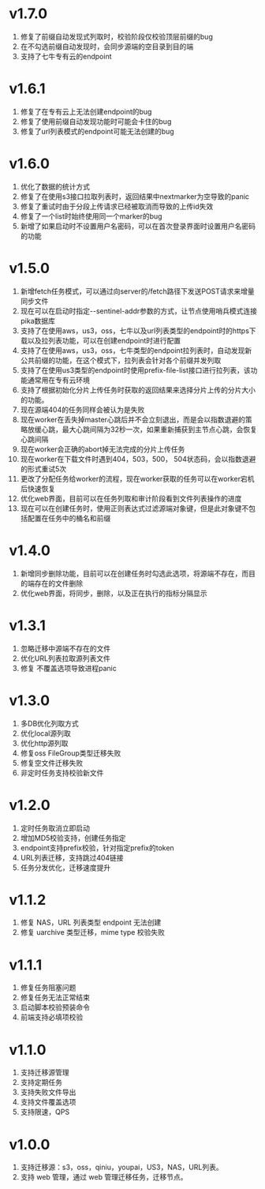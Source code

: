 # v1.7.0

1. 修复了前缀自动发现式列取时，校验阶段仅校验顶层前缀的bug
2. 在不勾选前缀自动发现时，会同步源端的空目录到目的端
3. 支持了七牛专有云的endpoint

# v1.6.1

1. 修复了在专有云上无法创建endpoint的bug
2. 修复了使用前缀自动发现功能时可能会卡住的bug
3. 修复了url列表模式的endpoint可能无法创建的bug

# v1.6.0

1. 优化了数据的统计方式
2. 修复了在使用s3接口拉取列表时，返回结果中nextmarker为空导致的panic
3. 修复了重试时由于分段上传请求已经被取消而导致的上传id失效
4. 修复了一个list时始终使用同一个marker的bug
5. 新增了如果启动时不设置用户名密码，可以在首次登录界面时设置用户名密码的功能

# v1.5.0

1. 新增fetch任务模式，可以通过向server的/fetch路径下发送POST请求来增量同步文件
2. 现在可以在启动时指定--sentinel-addr参数的方式，让节点使用哨兵模式连接pika数据库
3. 支持了在使用aws，us3，oss，七牛以及url列表类型的endpoint时的https下载以及拉列表功能，可以在创建endpoint时进行配置
4. 支持了在使用aws，us3，oss，七牛类型的endpoint拉列表时，自动发现新公共前缀的功能，在这个模式下，拉列表会针对各个前缀并发列取
5. 支持了在使用us3类型的endpoint时使用prefix-file-list接口进行拉列表，该功能通常用在专有云环境
6. 支持了根据初始化分片上传任务时获取的返回结果来选择分片上传的分片大小的功能。
7. 现在源端404的任务同样会被认为是失败
8. 现在worker在丢失掉master心跳后并不会立刻退出，而是会以指数退避的策略放缓心跳，最大心跳间隔为32秒一次，如果重新捕获到主节点心跳，会恢复心跳间隔
9. 现在worker会正确的abort掉无法完成的分片上传任务
10. 现在worker在下载文件时遇到404，503，500， 504状态码，会以指数退避的形式重试5次
11. 更改了分配任务给worker的流程，现在worker获取的任务可以在worker宕机后快速恢复
12. 优化web界面，目前可以在任务列取和审计阶段看到文件列表操作的进度
13. 现在可以在创建任务时，使用正则表达式过滤源端对象键，但是此对象键不包括配置在任务中的桶名和前缀

# v1.4.0

1. 新增同步删除功能，目前可以在创建任务时勾选此选项，将源端不存在，而目的端存在的文件删除
2. 优化web界面，将同步，删除，以及正在执行的指标分隔显示

# v1.3.1

1. 忽略迁移中源端不存在的文件
2. 优化URL列表拉取源列表文件
3. 修复 不覆盖选项导致进程panic

# v1.3.0

1. 多DB优化列取方式
2. 优化local源列取
3. 优化http源列取
4. 修复oss FileGroup类型迁移失败
5. 修复空文件迁移失败
6. 非定时任务支持校验新文件

# v1.2.0

1. 定时任务取消立即启动
2. 增加MD5校验支持，创建任务指定
3. endpoint支持prefix校验，针对指定prefix的token
4. URL列表迁移，支持跳过404链接
5. 任务分发优化，迁移速度提升

# v1.1.2

1. 修复 NAS，URL 列表类型 endpoint 无法创建
2. 修复 uarchive 类型迁移，mime type 校验失败

# v1.1.1

1. 修复任务阻塞问题
2. 修复任务无法正常结束
3. 启动脚本校验预装命令
4. 前端支持必填项校验

# v1.1.0

1. 支持迁移源管理
2. 支持定期任务
3. 支持失败文件导出
4. 支持文件覆盖选项
5. 支持限速，QPS

# v1.0.0 

1. 支持迁移源：s3，oss，qiniu，youpai，US3，NAS，URL列表。
2. 支持 web 管理，通过 web 管理迁移任务，迁移节点。

